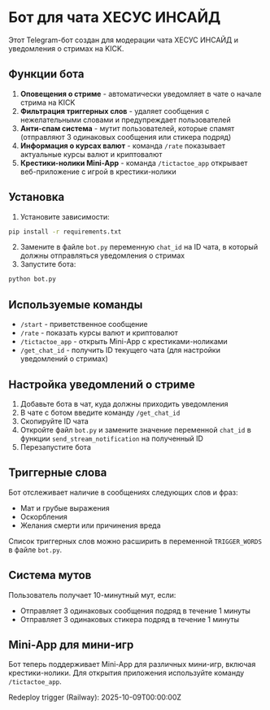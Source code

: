 # Бот для чата ХЕСУС ИНСАЙД

Этот Telegram-бот создан для модерации чата ХЕСУС ИНСАЙД и уведомления о стримах на KICK.

## Функции бота

1. **Оповещения о стриме** - автоматически уведомляет в чате о начале стрима на KICK
2. **Фильтрация триггерных слов** - удаляет сообщения с нежелательными словами и предупреждает пользователей
3. **Анти-спам система** - мутит пользователей, которые спамят (отправляют 3 одинаковых сообщения или стикера подряд)
4. **Информация о курсах валют** - команда `/rate` показывает актуальные курсы валют и криптовалют
5. **Крестики-нолики Mini-App** - команда `/tictactoe_app` открывает веб-приложение с игрой в крестики-нолики

## Установка

1. Установите зависимости:
```bash
pip install -r requirements.txt
```

2. Замените в файле `bot.py` переменную `chat_id` на ID чата, в который должны отправляться уведомления о стримах
3. Запустите бота:
```bash
python bot.py
```

## Используемые команды

- `/start` - приветственное сообщение
- `/rate` - показать курсы валют и криптовалют
- `/tictactoe_app` - открыть Mini-App с крестиками-ноликами
- `/get_chat_id` - получить ID текущего чата (для настройки уведомлений о стримах)

## Настройка уведомлений о стриме

1. Добавьте бота в чат, куда должны приходить уведомления
2. В чате с ботом введите команду `/get_chat_id`
3. Скопируйте ID чата
4. Откройте файл `bot.py` и замените значение переменной `chat_id` в функции `send_stream_notification` на полученный ID
5. Перезапустите бота

## Триггерные слова

Бот отслеживает наличие в сообщениях следующих слов и фраз:
- Мат и грубые выражения
- Оскорбления
- Желания смерти или причинения вреда

Список триггерных слов можно расширить в переменной `TRIGGER_WORDS` в файле `bot.py`.

## Система мутов

Пользователь получает 10-минутный мут, если:
- Отправляет 3 одинаковых сообщения подряд в течение 1 минуты
- Отправляет 3 одинаковых стикера подряд в течение 1 минуты

## Mini-App для мини-игр

Бот теперь поддерживает Mini-App для различных мини-игр, включая крестики-нолики. Для открытия приложения используйте команду `/tictactoe_app`.

Redeploy trigger (Railway): 2025-10-09T00:00:00Z